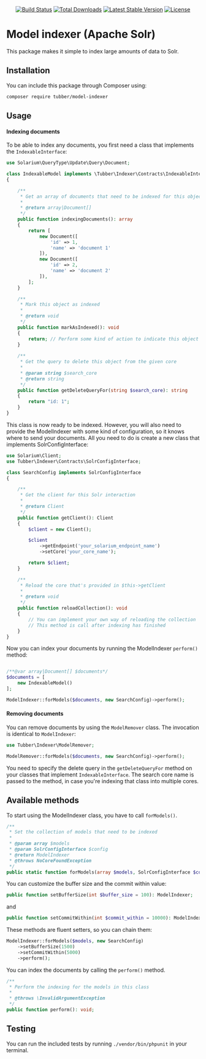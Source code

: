 <p align="center">
<a href="https://travis-ci.com/roelofjan-elsinga/model-indexer"><img src="https://travis-ci.com/roelofjan-elsinga/model-indexer.svg" alt="Build Status"></a>
<a href="https://packagist.org/packages/tubber/model-indexer"><img src="https://poser.pugx.org/tubber/model-indexer/downloads" alt="Total Downloads"></a>
<a href="https://packagist.org/packages/tubber/model-indexer"><img src="https://poser.pugx.org/tubber/model-indexer/v/stable" alt="Latest Stable Version"></a>
<a href="https://packagist.org/packages/tubber/model-indexer"><img src="https://poser.pugx.org/tubber/model-indexer/license" alt="License"></a>
</p>

# Model indexer (Apache Solr)

This package makes it simple to index large amounts of data to Solr.

## Installation

You can include this package through Composer using:

```bash
composer require tubber/model-indexer
```

## Usage

#### Indexing documents

To be able to index any documents, you first need a class that implements the ``IndexableInterface``:

```php
use Solarium\QueryType\Update\Query\Document;

class IndexableModel implements \Tubber\Indexer\Contracts\IndexableInterface
{

    /**
     * Get an array of documents that need to be indexed for this object
     *
     * @return array|Document[]
     */
    public function indexingDocuments(): array
    {
        return [
            new Document([
                'id' => 1,
                'name' => 'document 1'
            ]),
            new Document([
                'id' => 2,
                'name' => 'document 2'
            ]),
        ];
    }

    /**
     * Mark this object as indexed
     *
     * @return void
     */
    public function markAsIndexed(): void
    {
        return; // Perform some kind of action to indicate this object has been indexed
    }
    
    /**
     * Get the query to delete this object from the given core
     *
     * @param string $search_core
     * @return string
     */
    public function getDeleteQueryFor(string $search_core): string
    {
        return "id: 1";
    }
}
```

This class is now ready to be indexed. However, you will also need to provide the 
ModelIndexer with some kind of configuration, so it knows where to send your documents. 
All you need to do is create a new class that implements SolrConfigInterface:

```php
use Solarium\Client;
use Tubber\Indexer\Contracts\SolrConfigInterface;

class SearchConfig implements SolrConfigInterface
{

    /**
     * Get the client for this Solr interaction
     *
     * @return Client
     */
    public function getClient(): Client
    {
        $client = new Client();

        $client
            ->getEndpoint('your_solarium_endpoint_name')
            ->setCore('your_core_name');

        return $client;
    }

    /**
     * Reload the core that's provided in $this->getClient
     *
     * @return void
     */
    public function reloadCollection(): void
    {
        // You can implement your own way of reloading the collection
        // This method is call after indexing has finished
    }
}
```

Now you can index your documents by running the ModelIndexer ``perform()`` method:

```php

/**@var array|Document[] $documents*/
$documents = [
    new IndexableModel()
];

ModelIndexer::forModels($documents, new SearchConfig)->perform();
```

#### Removing documents

You can remove documents by using the ``ModelRemover`` class. 
The invocation is identical to ``ModelIndexer``:

```php
use Tubber\Indexer\ModelRemover;

ModelRemover::forModels($documents, new SearchConfig)->perform();
```

You need to specify the delete query in the ``getDeleteQueryFor`` method 
on your classes that implement ``IndexableInterface``. The search core name 
is passed to the method, in case you're indexing that class into multiple cores.

## Available methods

To start using the ModelIndexer class, you have to call ``forModels()``. 

```php
/**
 * Set the collection of models that need to be indexed
 *
 * @param array $models
 * @param SolrConfigInterface $config
 * @return ModelIndexer
 * @throws NoCoreFoundException
 */
public static function forModels(array $models, SolrConfigInterface $config): ModelIndexer;
```

You can customize the buffer size and the commit within value:

```php
public function setBufferSize(int $buffer_size = 100): ModelIndexer;
```

and

```php
public function setCommitWithin(int $commit_within = 10000): ModelIndexer;
```

These methods are fluent setters, so you can chain them:

```php
ModelIndexer::forModels($models, new SearchConfig)
    ->setBufferSize(1500)
    ->setCommitWithin(5000)
    ->perform();
```

You can index the documents by calling the ``perform()`` method.

```php
/**
 * Perform the indexing for the models in this class
 *
 * @throws \InvalidArgumentException
 */
public function perform(): void;
```

## Testing

You can run the included tests by running ``./vendor/bin/phpunit`` in your terminal.